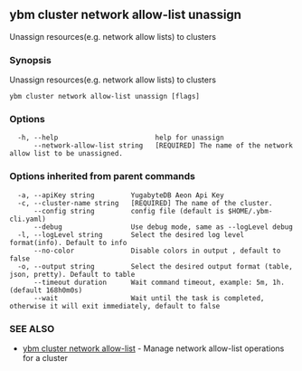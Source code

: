 ## ybm cluster network allow-list unassign

Unassign resources(e.g. network allow lists) to clusters

### Synopsis

Unassign resources(e.g. network allow lists) to clusters

```
ybm cluster network allow-list unassign [flags]
```

### Options

```
  -h, --help                        help for unassign
      --network-allow-list string   [REQUIRED] The name of the network allow list to be unassigned.
```

### Options inherited from parent commands

```
  -a, --apiKey string         YugabyteDB Aeon Api Key
  -c, --cluster-name string   [REQUIRED] The name of the cluster.
      --config string         config file (default is $HOME/.ybm-cli.yaml)
      --debug                 Use debug mode, same as --logLevel debug
  -l, --logLevel string       Select the desired log level format(info). Default to info
      --no-color              Disable colors in output , default to false
  -o, --output string         Select the desired output format (table, json, pretty). Default to table
      --timeout duration      Wait command timeout, example: 5m, 1h. (default 168h0m0s)
      --wait                  Wait until the task is completed, otherwise it will exit immediately, default to false
```

### SEE ALSO

* [ybm cluster network allow-list](ybm_cluster_network_allow-list.md)	 - Manage network allow-list operations for a cluster

